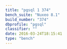 ```yaml
---
title: "pgsql 1 374"
bench_suite: "Nuxeo 8.1"
build_number: "374"
dbprofile: "pgsql"
classifier: ""
date: 2016-03-24T18:15:41
type: "bench"
---
```

